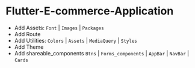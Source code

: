 # Flutter-E-commerce-Application

- Add Assets: `Font` | `Images` | `Packages`
- Add Route
- Add Utilities: `Colors` | `Assets` | `MediaQuery` | `Styles`
- Add Theme
- Add shareable_components `Btns` | `Forms_components` | `AppBar` | `NavBar` | `Cards`
